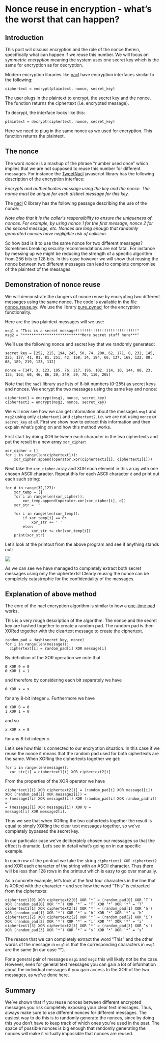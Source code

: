 # Nonce reuse in encryption - what’s the worst that can happen?

## Introduction

This post will discuss encryption and the role of the nonce therein, specifically what can happen if we reuse this number. We will focus on *symmetric encryption* meaning the system uses one secret key which is the same for encryption as for decryption. 

Modern encryption libraries like [nacl](https://nacl.cr.yp.to) have encryption interfaces similar to the following:

```
ciphertext = encrypt(plaintext, nonce, secret_key)
```

The user plugs in the plaintext to encrypt, the secret key and the nonce. The function returns the ciphertext (i.e. encrypted message).

To decrypt, the interface looks like this:

```
plaintext = decrypt(ciphertext, nonce, secret_key)
```

Here we need to plug in the same nonce as we used for encryption. This function returns the plaintext.

## The nonce

The word *nonce* is a mashup of the phrase “number used once” which implies that we are not supposed to reuse this number for different messages. For instance the [TweetNacl](https://github.com/dchest/tweetnacl-js#naclsecretboxmessage-nonce-key) javascript library has the following description of the encryption interface:

*Encrypts and authenticates message using the key and the nonce. The nonce must be unique for each distinct message for this key.*

The [nacl](http://nacl.cr.yp.to/secretbox.html) C library has the following passage describing the use of the nonce:

*Note also that it is the caller's responsibility to ensure the uniqueness of nonces. For example, by using nonce 1 for the first message, nonce 2 for the second message, etc. Nonces are long enough that randomly generated nonces have negligible risk of collision.*

So how bad is it to use the same nonce for two different messages? Sometimes breaking security recommendations are not fatal. For instance by messing up we might be reducing the strength of a specific algorithm from 256 bits to 128 bits. In this case however we will show that reusing the nonce between two different messages can lead to complete compromise of the plaintext of the messages.

## Demonstration of nonce reuse

We will demonstrate the dangers of nonce reuse by encrypting two different messages using the same nonce. The code is available in the file [nonce_reuse.py](https://github.com/christianlundkvist/blog/blob/master/2021_01_25_nonce_reuse_in_encryption/files/nonce_reuse.py). We use the library [pure_pynacl](https://github.com/jfindlay/pure_pynacl) for the encryption functionality.

Here are the two plaintext messages will we use:

```
msg1 = "This is a secret message!!!!!!!!!!!!!!!!!!!!!!!!!!!!"
msg2 = "***************************More secret stuff here***"
```

We’ll use the following nonce and secret key that we randomly generated:

```
secret_key = [252, 225, 194, 245, 50, 74, 200, 62, 171, 0, 232, 145, 225, 127, 41, 81, 81, 251, 42, 168, 34, 184, 60, 137, 168, 122, 88, 68, 189, 219, 123, 112]

nonce = [147, 3, 123, 195, 76, 217, 196, 102, 214, 10, 144, 88, 23, 135, 163, 60, 46, 86, 20, 249, 39, 70, 110, 205]
```

Note that the `nacl` library use lists of 8-bit numbers (0-255) as secret keys and nonces. We encrypt the two messages using the same key and nonce:

```
ciphertext1 = encrypt(msg1, nonce, secret_key)
ciphertext2 = encrypt(msg2, nonce, secret_key)
```

We will now see how we can get information about the messages `msg1` and `msg2` using only `ciphertext1` and `ciphertext2`, i.e. we are not using `nonce` or `secret_key` at all. First we show how to extract this information and then explain what’s going on and how this method works.

First start by doing XOR between each character in the two ciphertexts and put the result in a new array `xor_cipher`:

```
xor_cipher = []
for i in range(len(ciphertext1)):
    xor_cipher.append(operator.xor(ciphertext1[i], ciphertext2[i]))
```

Next take the `xor_cipher` array and XOR each element in this array with one chosen ASCII character. Repeat this for each ASCII character `d` and print out each such string:

```
for d in range(32,127):
    xor_temp = []
    for i in range(len(xor_cipher)):
        xor_temp.append(operator.xor(xor_cipher[i], d))
    xor_str = ''

    for i in range(len(xor_temp)):
        if xor_temp[i] == 0:
            xor_str += ' '
        else:
            xor_str += chr(xor_temp[i])
    print(xor_str)
```

Let’s look at the printout from the above program and see if anything stands out:

![](https://github.com/christianlundkvist/blog/blob/master/2021_01_25_nonce_reuse_in_encryption/files/program_printout.jpeg?raw=true)

As we can see we have managed to completely extract both secret messages using only the ciphertexts! Clearly reusing the nonce can be completely catastrophic for the confidentiality of the messages.

## Explanation of above method

The core of the nacl encryption algorithm is similar to how a [one-time pad](https://en.wikipedia.org/wiki/One-time_pad?wprov=sfti1) works.

This is a very rough description of the algorithm: The nonce and the secret key are hashed together to create a random pad. The random pad is then XORed together with the cleartext message to create the ciphertext.

```
random_pad = Hash(secret_key, nonce)
for i in range(len(message)):
  ciphertext[i] = random_pad[i] XOR message[i]
```

By definition of the XOR operation we note that

```
0 XOR 0 = 0
0 XOR 1 = 1
```

and therefore by considering each bit separately we have

```
0 XOR x = x
```

for any 8-bit integer `x`. Furthermore we have

```
0 XOR 0 = 0
1 XOR 1 = 0
```

and so 

```
x XOR x = 0
```

for any 8-bit integer `x`.

Let’s see how this is connected to our encryption situation. In this case if we reuse the nonce it means that the random pad used for both ciphertexts are the same. When XORing the ciphertexts together we get:

```
for i in range(len(message)):
  xor_str[i] = ciphertext1[i] XOR ciphertext2[i]
```

From the properties of the XOR operator we have

```
ciphertext1[i] XOR ciphertext2[i] = (random_pad[i] XOR message1[i]) XOR (random_pad[i] XOR message2[i]) =
= (message1[i] XOR message2[i]) XOR (random_pad[i] XOR random_pad[i]) =
= (message1[i] XOR message2[i]) XOR 0 =
message1[i] XOR message2[i].
```

Thus we see that when XORing the two ciphertexts together the result is equal to simply XORing the clear text messages together, so we’ve completely bypassed the secret key.

In our particular case we’ve deliberately chosen our messages so that the effect is dramatic. Let’s see in detail what’s going on in our specific example.

In each row of the printout we take the string `ciphertext1 XOR ciphertext2` and XOR each character of the string with an ASCII character. Thus there will be less than 128 rows in the printout which is easy to go over manually.

As a concrete example, let’s look at the first four characters in the line that is XORed with the character `*` and see how the word “This” is extracted from the ciphertexts:

```
ciphertext1[0] XOR ciphertext2[0] XOR ‘*’ = (random_pad[0] XOR ‘T’) XOR (random_pad[0] XOR ‘*’) XOR ‘*’ = ‘T’ XOR ‘*’ XOR ‘*’ = ‘T’
ciphertext1[1] XOR ciphertext2[1] XOR ‘*’ = (random_pad[1] XOR ‘h’) XOR (random_pad[1] XOR ‘*’) XOR ‘*’ = ‘h’ XOR ‘*’ XOR ‘*’ = ‘h’
ciphertext1[2] XOR ciphertext2[2] XOR ‘*’ = (random_pad[2] XOR ‘i’) XOR (random_pad[2] XOR ‘*’) XOR ‘*’ = ‘i’ XOR ‘*’ XOR ‘*’ = ‘i’
ciphertext1[3] XOR ciphertext2[3] XOR ‘*’ = (random_pad[3] XOR ‘s’) XOR (random_pad[3] XOR ‘*’) XOR ‘*’ = ‘s’ XOR ‘*’ XOR ‘*’ = ‘s’
```

The reason that we can completely extract the word “This” and the other words of the message in `msg1` is that the corresponding characters in `msg2` are the same (in our case ‘*’).

For a general pair of messages `msg1` and `msg2` this will likely not be the case. However, even for general text messages you can gain a lot of information about the individual messages if you gain access to the XOR of the two messages, as we’ve done here.

## Summary

We’ve shown that if you reuse nonces between different encrypted messages you risk completely exposing your clear text messages. Thus, always make sure to use different nonces for different messages. The easiest way to do this is to randomly generate the nonces, since by doing this you don’t have to keep track of which ones you’ve used in the past. The space of possible nonces is big enough that randomly generating the nonces will make it virtually impossible that nonces are reused.